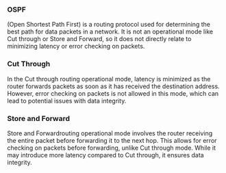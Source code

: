 ### OSPF
(Open Shortest Path First) is a routing protocol used for determining the best path for data packets in a network. It is not an operational mode like Cut through or Store and Forward, so it does not directly relate to minimizing latency or error checking on packets.

### Cut Through
In the Cut through routing operational mode, latency is minimized as the router forwards packets as soon as it has received the destination address. However, error checking on packets is not allowed in this mode, which can lead to potential issues with data integrity.

### Store and Forward
Store and Forwardrouting operational mode involves the router receiving the entire packet before forwarding it to the next hop. This allows for error checking on packets before forwarding, unlike Cut through mode. While it may introduce more latency compared to Cut through, it ensures data integrity.

